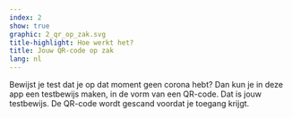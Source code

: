 ```yaml
---
index: 2
show: true
graphic: 2_qr_op_zak.svg
title-highlight: Hoe werkt het?
title: Jouw QR-code op zak
lang: nl
---
```

Bewijst je test dat je op dat moment geen corona hebt? Dan kun je in deze app een testbewijs maken, in de vorm van een QR-code. Dat is jouw testbewijs. De QR-code wordt gescand voordat je toegang krijgt.
